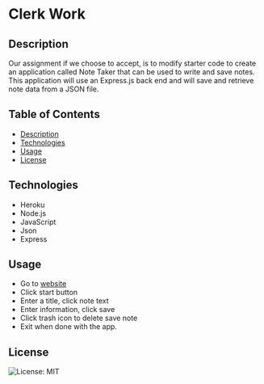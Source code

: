 # Clerk Work

## Description
Our assignment if we choose to accept, is to modify starter code to create an application called Note Taker that can be used to write and save notes. This application will use an Express.js back end and will save and retrieve note data from a JSON file.

## Table of Contents
- [Description](#description)
- [Technologies](#technologies)
- [Usage](#usage)
- [License](#license)


## Technologies 

- Heroku
- Node.js
- JavaScript
- Json
- Express

## Usage
- Go to [website](https://epaper-e627f5e773d8.herokuapp.com/)
- Click start button 
- Enter a title, click note text
- Enter information, click save
- Click trash icon to delete save note
- Exit when done with the app.



## License
![License: MIT](https://img.shields.io/badge/license-MIT-blue.svg)